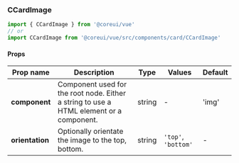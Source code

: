 ### CCardImage

```jsx
import { CCardImage } from '@coreui/vue'
// or
import CCardImage from '@coreui/vue/src/components/card/CCardImage'
```

#### Props

| Prop name       | Description                                                                             | Type   | Values              | Default |
| --------------- | --------------------------------------------------------------------------------------- | ------ | ------------------- | ------- |
| **component**   | Component used for the root node. Either a string to use a HTML element or a component. | string | -                   | 'img'   |
| **orientation** | Optionally orientate the image to the top, bottom.                                      | string | `'top'`, `'bottom'` | -       |
